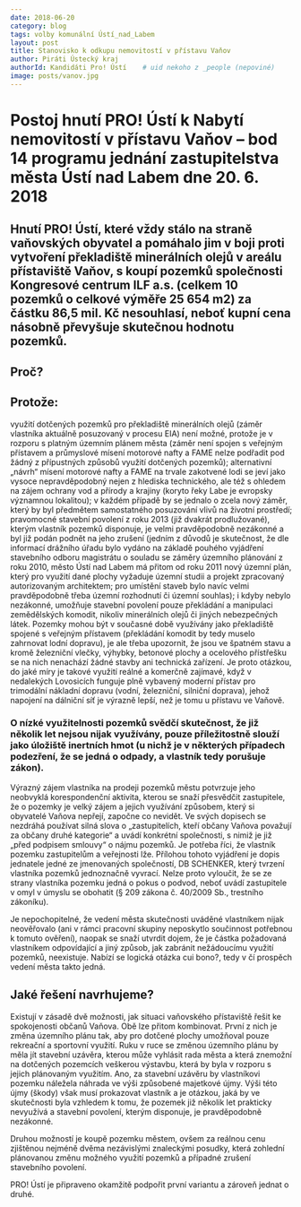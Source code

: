 ```yaml
---
date: 2018-06-20
category: blog
tags: volby komunální Ústí_nad_Labem
layout: post
title: Stanovisko k odkupu nemovitostí v přístavu Vaňov
author: Piráti Ústecký kraj
authorId: Kandidáti Pro! Ústí    # uid nekoho z _people (nepoviné)
image: posts/vanov.jpg
---
```



# Postoj hnutí PRO! Ústí k Nabytí nemovitostí v přístavu Vaňov – bod 14 programu jednání zastupitelstva města Ústí nad Labem dne 20. 6. 2018

## Hnutí PRO! Ústí, které vždy stálo na straně vaňovských obyvatel a pomáhalo jim v boji proti vytvoření překladiště minerálních olejů v areálu přístaviště Vaňov, s koupí pozemků společnosti Kongresové centrum ILF a.s. (celkem 10 pozemků o celkové výměře 25 654 m2) za částku 86,5 mil. Kč nesouhlasí, neboť kupní cena násobně převyšuje skutečnou hodnotu pozemků.

## Proč?

## Protože:

využití dotčených pozemků pro překladiště minerálních olejů (záměr vlastníka aktuálně posuzovaný v procesu EIA) není možné, protože je v rozporu s platným územním plánem města (záměr není spojen s veřejným přístavem a průmyslové mísení motorové nafty a FAME nelze podřadit pod žádný z přípustných způsobů využití dotčených pozemků);
alternativní „návrh“ mísení motorové nafty a FAME na trvale zakotvené lodi se jeví jako vysoce nepravděpodobný nejen z hlediska technického, ale též s ohledem na zájem ochrany vod a přírody a krajiny (koryto řeky Labe je evropsky významnou lokalitou); v každém případě by se jednalo o zcela nový záměr, který by byl předmětem samostatného posuzování vlivů na životní prostředí;
pravomocné stavební povolení z roku 2013 (již dvakrát prodlužované), kterým vlastník pozemků disponuje, je velmi pravděpodobně nezákonné a byl již podán podnět na jeho zrušení (jedním z důvodů je skutečnost, že dle informací drážního úřadu bylo vydáno na základě pouhého vyjádření stavebního odboru magistrátu o souladu se záměry územního plánování z roku 2010, město Ústí nad Labem má přitom od roku 2011 nový územní plán, který pro využití dané plochy vyžaduje územní studii a projekt zpracovaný autorizovaným architektem; pro umístění staveb bylo navíc velmi pravděpodobně třeba územní rozhodnutí či územní souhlas); i kdyby nebylo nezákonné, umožňuje stavební povolení pouze překládání a manipulaci zemědělských komodit, nikoliv minerálních olejů či jiných nebezpečných látek.
Pozemky mohou být v současné době využívány jako překladiště spojené s veřejným přístavem (překládání komodit by tedy muselo zahrnovat lodní dopravu), je ale třeba upozornit, že jsou ve špatném stavu a kromě železniční vlečky, výhybky, betonové plochy a ocelového přístřešku se na nich nenachází žádné stavby ani technická zařízení. Je proto otázkou, do jaké míry je takové využití reálné a komerčně zajímavé, když v nedalekých Lovosicích funguje plně vybavený moderní přístav pro trimodální nákladní dopravu (vodní, železniční, silniční doprava), jehož napojení na dálniční síť je výrazně lepší, než je tomu u přístavu ve Vaňově.

### O nízké využitelnosti pozemků svědčí skutečnost, že již několik let nejsou nijak využívány, pouze příležitostně slouží jako úložiště inertních hmot (u nichž je v některých případech podezření, že se jedná o odpady, a vlastník tedy porušuje zákon).

Výrazný zájem vlastníka na prodeji pozemků městu potvrzuje jeho neobvyklá korespondenční aktivita, kterou se snaží přesvědčit zastupitele, že o pozemky je velký zájem a jejich využívání způsobem, který si obyvatelé Vaňova nepřejí, započne co nevidět. Ve svých dopisech se nezdráhá používat silná slova o „zastupitelích, kteří občany Vaňova považují za občany druhé kategorie“ a uvádí konkrétní společnosti, s nimiž je již „před podpisem smlouvy“ o nájmu pozemků. Je potřeba říci, že vlastník pozemku zastupitelům a veřejnosti lže. Přílohou tohoto vyjádření je dopis jednatele jedné ze jmenovaných společností, DB SCHENKER, který tvrzení vlastníka pozemků jednoznačně vyvrací. Nelze proto vyloučit, že se ze strany vlastníka pozemku jedná o pokus o podvod, neboť uvádí zastupitele v omyl v úmyslu se obohatit (§ 209 zákona č. 40/2009 Sb., trestního zákoníku).

Je nepochopitelné, že vedení města skutečnosti uváděné vlastníkem nijak neověřovalo (ani v rámci pracovní skupiny neposkytlo součinnost potřebnou k tomuto ověření), naopak se snaží utvrdit dojem, že je částka požadovaná vlastníkem odpovídající a jiný způsob, jak zabránit nežádoucímu využití pozemků, neexistuje. Nabízí se logická otázka cui bono?, tedy v čí prospěch vedení města takto jedná.

## Jaké řešení navrhujeme?
Existují v zásadě dvě možnosti, jak situaci vaňovského přístaviště řešit ke spokojenosti občanů Vaňova. Obě lze přitom kombinovat. První z nich je změna územního plánu tak, aby pro dotčené plochy umožňoval pouze rekreační a sportovní využití. Ruku v ruce se změnou územního plánu by měla jít stavební uzávěra, kterou může vyhlásit rada města a která znemožní na dotčených pozemcích veškerou výstavbu, která by byla v rozporu s jejich plánovaným využitím. Ano, za stavební uzávěru by vlastníkovi pozemku náležela náhrada ve výši způsobené majetkové újmy. Výši této újmy (škody) však musí prokazovat vlastník a je otázkou, jaká by ve skutečnosti byla vzhledem k tomu, že pozemek již několik let prakticky nevyužívá a stavební povolení, kterým disponuje, je pravděpodobně nezákonné.

Druhou možností je koupě pozemku městem, ovšem za reálnou cenu zjištěnou nejméně dvěma nezávislými znaleckými posudky, která zohlední plánovanou změnu možného využití pozemků a případné zrušení stavebního povolení.

PRO! Ústí je připraveno okamžitě podpořit první variantu a zároveň jednat o druhé.
